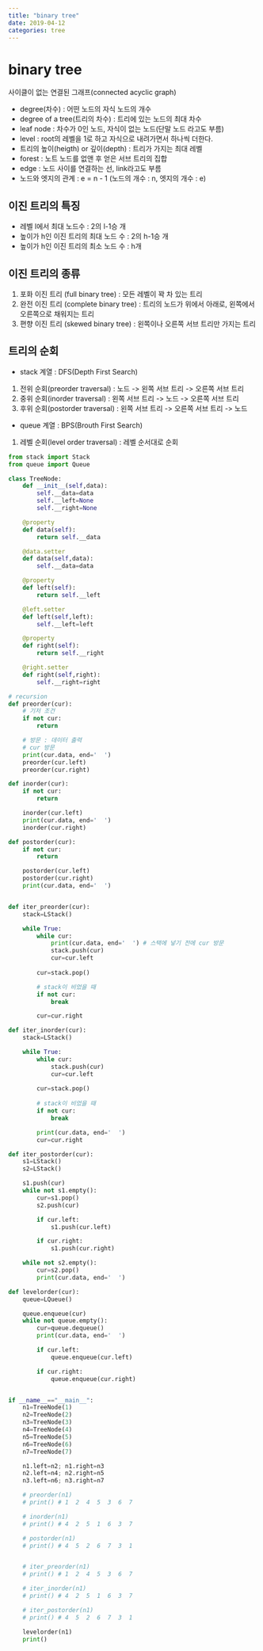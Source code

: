 ```yaml
---
title: "binary tree"
date: 2019-04-12
categories: tree
---
```


# binary tree
사이클이 없는 연결된 그래프(connected acyclic graph)

- degree(차수) : 어떤 노드의 자식 노드의 개수
- degree of a tree(트리의 차수) : 트리에 있는 노드의 최대 차수
- leaf node : 차수가 0인 노드, 자식이 없는 노드(단말 노드 라고도 부름)
- level : root의 레벨을 1로 하고 자식으로 내려가면서 하나씩 더한다.
- 트리의 높이(heigth) or 깊이(depth) : 트리가 가지는 최대 레벨
- forest : 노트 노드를 없앤 후 얻은 서브 트리의 집합
- edge : 노드 사이를 연결하는 선, link라고도 부름
- 노드와 엣지의 관계 : e = n - 1 (노드의 개수 : n, 엣지의 개수 : e)

## 이진 트리의 특징
- 레벨 l에서 최대 노드수 : 2의 l-1승 개
- 높이가 h인 이진 트리의 최대 노드 수 : 2의 h-1승 개
- 높이가 h인 이진 트리의 최소 노드 수 : h개

## 이진 트리의 종류
1. 포화 이진 트리 (full binary tree) : 모든 레벨이 꽉 차 있는 트리
2. 완전 이진 트리 (complete binary tree) : 트리의 노드가 위에서 아래로, 왼쪽에서 오른쪽으로 채워지는 트리
3. 편향 이진 트리 (skewed binary tree) : 왼쪽이나 오른쪽 서브 트리만 가지는 트리

## 트리의 순회
- stack 계열 : DFS(Depth First Search)
1. 전위 순회(preorder traversal) : 노드 -> 왼쪽 서브 트리 -> 오른쪽 서브 트리
2. 중위 순회(inorder traversal) : 왼쪽 서브 트리 -> 노드 -> 오른쪽 서브 트리
3. 후위 순회(postorder traversal) : 왼쪽 서브 트리 -> 오른쪽 서브 트리 -> 노드


- queue 계열 : BPS(Brouth First Search)
1. 레벨 순회(level order traversal) : 레벨 순서대로 순회


```python
from stack import Stack
from queue import Queue

class TreeNode:
    def __init__(self,data):
        self.__data=data
        self.__left=None
        self.__right=None

    @property
    def data(self):
        return self.__data

    @data.setter
    def data(self,data):
        self.__data=data

    @property
    def left(self):
        return self.__left

    @left.setter
    def left(self,left):
        self.__left=left

    @property
    def right(self):
        return self.__right

    @right.setter
    def right(self,right):
        self.__right=right

# recursion
def preorder(cur):
    # 기저 조건
    if not cur:
        return

    # 방문 : 데이터 출력
    # cur 방문
    print(cur.data, end='  ')
    preorder(cur.left)
    preorder(cur.right)

def inorder(cur):
    if not cur:
        return

    inorder(cur.left)
    print(cur.data, end='  ')
    inorder(cur.right)

def postorder(cur):
    if not cur:
        return

    postorder(cur.left)
    postorder(cur.right)
    print(cur.data, end='  ')


def iter_preorder(cur):
    stack=LStack()

    while True:
        while cur:
            print(cur.data, end='  ') # 스택에 넣기 전에 cur 방문
            stack.push(cur)
            cur=cur.left
        
        cur=stack.pop()

        # stack이 비었을 때
        if not cur:
            break

        cur=cur.right

def iter_inorder(cur):
    stack=LStack()

    while True:
        while cur:
            stack.push(cur)
            cur=cur.left
            
        cur=stack.pop()
        
        # stack이 비었을 때
        if not cur:
            break

        print(cur.data, end='  ')
        cur=cur.right

def iter_postorder(cur):
    s1=LStack()
    s2=LStack()

    s1.push(cur)
    while not s1.empty():
        cur=s1.pop()
        s2.push(cur)

        if cur.left:
            s1.push(cur.left)

        if cur.right:
            s1.push(cur.right)

    while not s2.empty():
        cur=s2.pop()
        print(cur.data, end='  ')

def levelorder(cur):
    queue=LQueue()

    queue.enqueue(cur)
    while not queue.empty():
        cur=queue.dequeue()
        print(cur.data, end='  ')

        if cur.left:
            queue.enqueue(cur.left)

        if cur.right:
            queue.enqueue(cur.right)


if __name__=="__main__":
    n1=TreeNode(1)
    n2=TreeNode(2)
    n3=TreeNode(3)
    n4=TreeNode(4)
    n5=TreeNode(5)
    n6=TreeNode(6)
    n7=TreeNode(7)

    n1.left=n2; n1.right=n3
    n2.left=n4; n2.right=n5
    n3.left=n6; n3.right=n7

    # preorder(n1) 
    # print() # 1  2  4  5  3  6  7

    # inorder(n1)
    # print() # 4  2  5  1  6  3  7

    # postorder(n1)
    # print() # 4  5  2  6  7  3  1


    # iter_preorder(n1)
    # print() # 1  2  4  5  3  6  7

    # iter_inorder(n1)
    # print() # 4  2  5  1  6  3  7

    # iter_postorder(n1)
    # print() # 4  5  2  6  7  3  1

    levelorder(n1)
    print()
```
